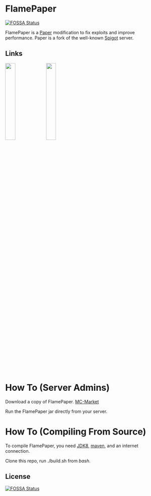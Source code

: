 # FlamePaper
[![FOSSA Status](https://app.fossa.com/api/projects/git%2Bgithub.com%2Frafalohaki%2FFlamePaper.svg?type=shield)](https://app.fossa.com/projects/git%2Bgithub.com%2Frafalohaki%2FFlamePaper?ref=badge_shield)


FlamePaper is a [Paper](https://github.com/PaperMC/Paper/tree/ver/1.8.8) modification to fix exploits and improve performance. Paper is a fork of the well-known [Spigot](https://hub.spigotmc.org/stash/projects/SPIGOT) server.

## Links

<a href="https://www.mc-market.org/resources/19660/"><img src="https://archive.org/download/download-button-png/download-button-png.png" width=25% height=25%><img/><a/> <a href="https://discord.gg/gF36AT3"><img src="https://i.imgur.com/NyGBnuJ.png" width=25% height=25%><img/><a/>

# How To (Server Admins)

Download a copy of FlamePaper. [MC-Market](https://www.mc-market.org/resources/19660/)

Run the FlamePaper jar directly from your server.

# How To (Compiling From Source)

To compile FlamePaper, you need [JDK8](https://adoptopenjdk.net/releases.html), [maven](https://maven.apache.org/download.cgi), and an internet connection.

Clone this repo, run ./build.sh from *bash*.


## License
[![FOSSA Status](https://app.fossa.com/api/projects/git%2Bgithub.com%2Frafalohaki%2FFlamePaper.svg?type=large)](https://app.fossa.com/projects/git%2Bgithub.com%2Frafalohaki%2FFlamePaper?ref=badge_large)